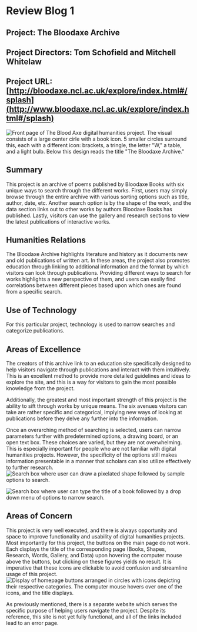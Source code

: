 # **Review Blog 1**

## **Project:** The Bloodaxe Archive
## **Project Directors:** Tom Schofield and Mitchell Whitelaw
## **Preject URL:** [http://bloodaxe.ncl.ac.uk/explore/index.html#/splash](http://www.bloodaxe.ncl.ac.uk/explore/index.html#/splash)
![Front page of The Blood Axe digital humanities project. The visual consists of a large center cirle with a book icon. 5 smaller circles surround this, each with a different icon: brackets, a tringle, the letter "W," a table, and a light bulb. Below this design reads the title "The Bloodaxe Archive."](https://katy-s.github.io/KSENGL350/images/front-page.png)
## **Summary**
This project is an archive of poems published by Bloodaxe Books with six unique ways to search through the different works. First, users may simply browse through the entire archive with various sorting options such as title, author, date, etc. Another search option is by the shape of the work, and the data section links out to other works by authors Bloodaxe Books has published. Lastly, visitors can use the gallery and research sections to view the latest publications of interactive works.

## **Humanities Relations**
The Bloodaxe Archive highlights literature and history as it documents new and old publications of written art. In these areas, the project also promotes education through linking to additional information and the format by which visitors can look through publications. Providing different ways to search for works highlights a new perspective of them, and users can easily find correlations between different pieces based upon which ones are found from a specific search.

## **Use of Technology**
For this particular project, technology is used to narrow searches and categorize publications. 

## **Areas of Excellence**
The creators of this archive link to an education site specifically designed to help visitors navigate through publications and interact with them intuitively. This is an excellent method to provide more detailed guidelines and ideas to explore the site, and this is a way for visitors to gain the most possible knowledge from the project.

Additionally, the greatest and most important strength of this project is the ability to sift through works by unique means. The six avenues visitors can take are rather specific and categorical, implying new ways of looking at publications before they delve any further into the information.

Once an overarching method of searching is selected, users can narrow parameters further with predetermined options, a drawing board, or an open text box. These choices are varied, but they are not overwhelming. This is especially important for people who are not familiar with digital humanities projects. However, the specificity of the options still makes information presentable in a manner that scholars can also utilize effectively to further research.
![Search box where user can draw a pixelated shape followed by sample options to search.](https://katy-s.github.io/KSENGL350/images/shapes.png)

![Search box where user can type the title of a book followed by a drop down menu of options to narrow search.](https://katy-s.github.io/KSENGL350/images/books.png)

## **Areas of Concern**
This project is very well executed, and there is always opportunity and space to improve functionality and usability of digital humanities projects. Most importantly for this project, the buttons on the main page do not work. Each displays the title of the corresponding page (Books, Shapes, Research, Words, Gallery, and Data) upon hovering the computer mouse above the buttons, but clicking on these figures yields no result. It is imperative that these icons are clickable to avoid confusion and streamline usage of this project.
![Display of homepage buttons arranged in circles with icons depicting their respective categories. The computer mouse hovers over one of the icons, and the title displays.](https://katy-s.github.io/KSENGL350/images/buttons.png)

As previously mentioned, there is a separate website which serves the specific purpose of helping users navigate the project. Despite its reference, this site is not yet fully functional, and all of the links included lead to an error page. 
